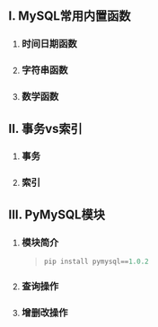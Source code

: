 ## I. MySQL常用内置函数

1. ### 时间日期函数

    

2. ### 字符串函数

    

3. ### 数学函数

    

## II. 事务vs索引

1. ### 事务

    

2. ### 索引

    

## III. PyMySQL模块

1. ### 模块简介

    > ```python
    > pip install pymysql==1.0.2
    > ```

2. ### 查询操作

    

3. ### 增删改操作

    

    

